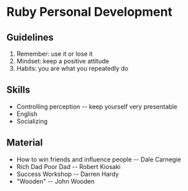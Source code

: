 # Ruby Personal Development
## Guidelines
1. Remember: use it or lose it
2. Mindset: keep a positive attitude
3. Habits: you are what you repeatedly do


## Skills
- Controlling perception -- keep yourself very presentable
- English
- Socializing

## Material
- How to win friends and influence people -- Dale Carnegie
- Rich Dad Poor Dad -- Robert Kiosaki
- Success Workshop -- Darren Hardy
- "Wooden" -- John Wooden